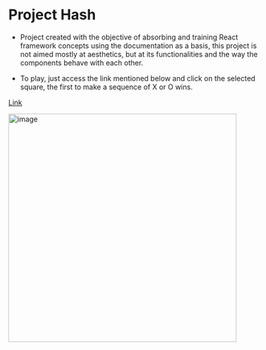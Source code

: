 # Project Hash

- Project created with the objective of absorbing and training React framework concepts using the documentation as a basis, this project is not aimed mostly at aesthetics, but at its functionalities and the way the components behave with each other.

 - To play, just access the link mentioned below and click on the selected square, the first to make a sequence of X or O wins.
 
[Link](https://hash-tau.vercel.app/)

<img width="454" alt="image" src="https://user-images.githubusercontent.com/73858741/200094193-61a76459-6baf-477b-8e8f-3b02a0bf4208.png">


